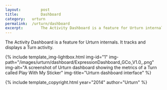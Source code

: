 ```yaml
---
layout: 		post
title: 			Dashboard
category: 	urturn
permalink: 	/urturn/dashboard
excerpt:		The Activity Dashboard is a feature for Urturn internals. It tracks and displays a Turn activity.
---
```


The Activity Dashboard is a feature for Urturn internals. It tracks and displays a Turn activity.

{% include template_img-lightbox.html img-id="1" img-path="/images/urturn/dashboard/ExpressionDashboard_GCo_V1.0_.png" img-alt="A screenshot of Urturn dashboard showing the metrics of a Turn called Play With My Sticker" img-title="Urturn dashboard interface" %}

{% include template_copyright.html year="2014" author="Urturn" %}